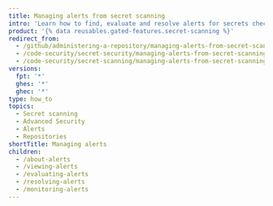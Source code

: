 ```yaml
---
title: Managing alerts from secret scanning
intro: 'Learn how to find, evaluate and resolve alerts for secrets checked in to your repository.'
product: '{% data reusables.gated-features.secret-scanning %}'
redirect_from:
  - /github/administering-a-repository/managing-alerts-from-secret-scanning
  - /code-security/secret-security/managing-alerts-from-secret-scanning
  - /code-security/secret-scanning/managing-alerts-from-secret-scanning
versions:
  fpt: '*'
  ghes: '*'
  ghec: '*'
type: how_to
topics:
  - Secret scanning
  - Advanced Security
  - Alerts
  - Repositories
shortTitle: Managing alerts
children:
  - /about-alerts
  - /viewing-alerts
  - /evaluating-alerts
  - /resolving-alerts
  - /monitoring-alerts
---
```

